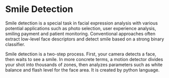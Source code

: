 # Smile Detection

Smile detection is a special task in facial expression analysis with various potential applications such as photo selection, user experience analysis, smiling payment and patient monitoring. Conventional approaches often extract low-level face descriptors and detect smile based on a strong binary classifier.

Smile detection is a two-step process. First, your camera detects a face, then waits to see a smile. In more concrete terms, a motion detector divides your shot into thousands of zones, then analyzes parameters such as white balance and flash level for the face area. It is created by python language.
